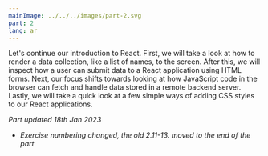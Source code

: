 ```yaml
---
mainImage: ../../../images/part-2.svg
part: 2
lang: ar
---
```


<div class="intro">

Let's continue our introduction to React. First, we will take a look at how to render a data collection, like a list of names, to the screen. After this, we will inspect how a user can submit data to a React application using HTML forms. Next, our focus shifts towards looking at how JavaScript code in the browser can fetch and handle data stored in a remote backend server. Lastly, we will take a quick look at a few simple ways of adding CSS styles to our React applications.

<i>Part updated 18th Jan 2023</i>
- <i>Exercise numbering changed, the old 2.11-13. moved to the end of the part</i>

</div>
